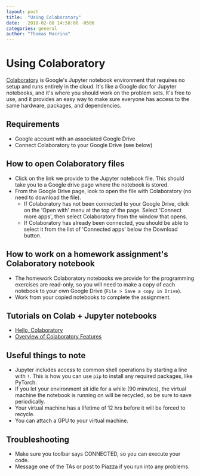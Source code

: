 ```yaml
---
layout: post
title:  "Using Colaboratory"
date:   2018-02-08 14:58:00 -0500
categories: general
author: "Thomas Macrina"
---
```


# Using Colaboratory  
[Colaboratory](https://colab.research.google.com) is Google's Jupyter notebook environment that requires no setup and runs entirely in the cloud. It's like a Google doc for Jupyter notebooks, and it's where you should work on the problem sets. It's free to use, and it provides an easy way to make sure everyone has access to the same hardware, packages, and dependencies.

## Requirements
* Google account with an associated Google Drive
* Connect Colaboratory to your Google Drive (see below)

## How to open Colaboratory files
* Click on the link we provide to the Jupyter notebook file. This should take you to a Google drive page where the notebook is stored.
* From the Google Drive page, look to open the file with Colaboratory (no need to download the file). 
	* If Colaboratory has not been connected to your Google Drive, click on the 'Open with' menu at the top of the page. Select 'Connect more apps', then select Colaboratory from the window that opens. 
	* If Colaboratory has already been connected, you should be able to select it from the list of 'Connected apps' below the Download button.

## How to work on a homework assignment's Colaboratory notebook
* The homework Colaboratory notebooks we provide for the programming exercises are read-only, so you will need to make a copy of each notebook to your own Google Drive (`File > Save a copy in Drive`). 
* Work from your copied notebooks to complete the assignment.

## Tutorials on Colab + Jupyter notebooks
* [Hello, Colaboratory](https://colab.research.google.com/notebooks/welcome.ipynb)
* [Overview of Colaboratory Features](https://colab.research.google.com/notebooks/basic_features_overview.ipynb)

## Useful things to note
* Jupyter includes access to common shell operations by starting a line with `!`. This is how you can use `pip` to install any required packages, like PyTorch.
* If you let your environment sit idle for a while (90 minutes), the virtual machine the notebook is running on will be recycled, so be sure to save periodically.
* Your virtual machine has a lifetime of 12 hrs before it will be forced to recycle.
* You can attach a GPU to your virtual machine.

## Troubleshooting
* Make sure you toolbar says CONNECTED, so you can execute your code.
* Message one of the TAs or post to Piazza if you run into any problems.
